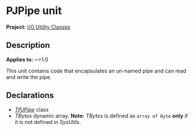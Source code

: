 # PJPipe unit

**Project:** [I/O Utility Classes](../API.md)

## Description

**Applies to:** ~>1.0

This unit contains code that encapsulates an un-named pipe and can read and write the pipe.

## Declarations

* [_TPJPipe_](./TPJPipe.md) class
* _TBytes_ dynamic array. **Note:** _TBytes_ is defined as `array of Byte` **only** if it is not defined in _SysUtils_.
